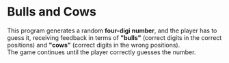 # Bulls and Cows

This program generates a random __four-digi number__, and the player has to guess it, receiving feedback in terms of __"bulls"__ (correct digits in the correct positions) and __"cows"__ (correct digits in the wrong positions).  
The game continues until the player correctly guesses the number.
